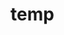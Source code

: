 # temp



























































































































































































